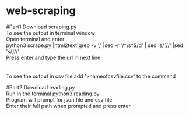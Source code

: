 # web-scraping

#Part1
Download scraping.py<br/>
To see the output in terminal window<br/>
Open terminal and enter<br/>
python3 scrape.py |html2text|grep -v ',' |sed -r '/^\s*$/d' | sed 's/\[//' |sed 's/\]//'<br/>
Press enter and type the url in next line<br/>
<br/>
<br/>
To see the output in csv file add '>nameofcsvfile.csv' to the command<br/>


#Part2
Download reading,py <br/>
Run in the terminal python3 reading.py<br/>
Program will prompt for json file and csv file<br/>
Enter their full path when prompted and press enter
